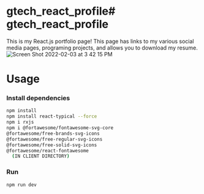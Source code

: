 # gtech_react_profile# gtech_react_profile


This is my React.js portfolio page! This page has links to my various social media pages, programing projects, and allows you to download my resume.
![Screen Shot 2022-02-03 at 3 42 15 PM](https://user-images.githubusercontent.com/85590236/152425823-5f66790c-ba22-404d-8b35-ab3a6025ceb8.png)



# Usage

### Install dependencies

```bash
npm install
npm install react-typical --force
npm i rxjs
npm i @fortawesome/fontawesome-svg-core 
@fortawesome/free-brands-svg-icons 
@fortawesome/free-regular-svg-icons
@fortawesome/free-solid-svg-icons
@fortawesome/react-fontawesome
  (IN CLIENT DIRECTORY)
```

### Run

```bash
npm run dev
```


